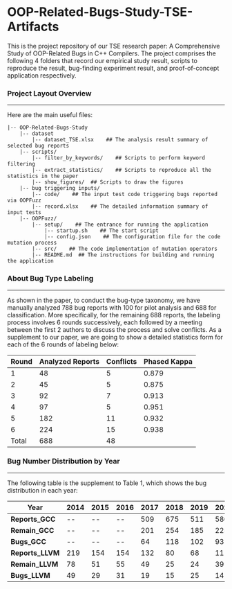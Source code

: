 # OOP-Related-Bugs-Study-TSE-Artifacts
This is the project repository of our TSE research paper: A Comprehensive Study of OOP-Related Bugs in C++ Compilers.
The project comprises the following 4 folders that record our empirical study result, scripts to reproduce the result, bug-finding experiment result, and proof-of-concept application respectively.

### Project Layout Overview
***
Here are the main useful files:
```
|-- OOP-Related-Bugs-Study
    |-- dataset
        |-- dataset_TSE.xlsx    ## The analysis result summary of selected bug reports
    |-- scripts/
        |-- filter_by_keywords/    ## Scripts to perform keyword filtering
        |-- extract_statistics/    ## Scripts to reproduce all the statistics in the paper
        |-- show_figures/  ## Scripts to draw the figures
    |-- bug triggering inputs/    
        |-- code/    ## The input test code triggering bugs reported via OOPFuzz
        |-- record.xlsx    ## The detailed information summary of input tests 
    |-- OOPFuzz/
        |-- setup/    ## The entrance for running the application
            |-- startup.sh    ## The start script
            |-- config.json    ## The configuration file for the code mutation process
        |-- src/    ## The code implementation of mutation operators
        |-- README.md  ## The instructions for building and running the application
```

### About Bug Type Labeling
***
As shown in the paper, to conduct the bug-type taxonomy, we have manually analyzed 788 bug reports with 100 for pilot analysis and 688 for classification. More specifically, for the remaining 688 reports, the labeling process involves 6 rounds successively, each followed by a meeting between the first 2 authors to discuss the process and solve conflicts.  As a supplement to our paper, we are going to show a detailed statistics form for each of the 6 rounds of labeling below:

|**Round**|**Analyzed Reports**|**Conflicts**|**Phased Kappa**|
| ----------- | ----------- | ----------- | ----------- |
|1|48|5|0.879|
|2|45|5|0.875|
|3|92|7|0.913|
|4|97|5|0.951|
|5|182|11|0.932|
|6|224|15|0.938|
|Total|688|48| |

### Bug Number Distribution by Year
***

The following table is the supplement to Table 1, which shows the bug distribution in each year:

|**Year**|**2014**|**2015**|**2016**|**2017**|**2018**|**2019**|**2020**|**2021**|**2022**|**2023**|**Total**|
| ----------- | ----------- | ----------- | ----------- | ----------- | ----------- | ----------- | ----------- | ----------- | ----------- | ----------- | ----------- |
|**Reports_GCC**|--|--|--|509|675|511|580|548|358|220|3401|
|**Remain_GCC**|--|--|--|201|254|185|225|196|129|78|1268|
|**Bugs_GCC**|--|--|--|64|118|102|93|91|45|73|586|
|**Reports_LLVM**|219|154|154|132|80|68|111|58|13|16|1005|
|**Remain_LLVM**|78|51|55|49|25|24|39|16|5|11|353|
|**Bugs_LLVM**|49|29|31|19|15|25|14|9|4|7|202|








